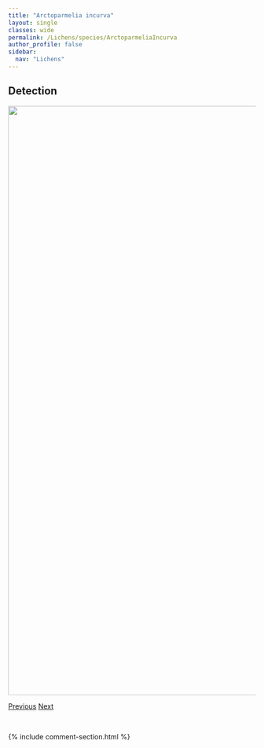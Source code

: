 ```yaml
---
title: "Arctoparmelia incurva"
layout: single
classes: wide
permalink: /Lichens/species/ArctoparmeliaIncurva
author_profile: false
sidebar:
  nav: "Lichens"
---
```


<h2>Detection</h2>

<a href="https://drive.google.com/uc?export=view&id=1ORIFWpvnDJQs9U7kO-JjQOefgW1ACG7c">
<img src="https://drive.google.com/uc?export=view&id=1ORIFWpvnDJQs9U7kO-JjQOefgW1ACG7c" height = "1200" width = "800">
</a>


<a href="/DevelopmentWebsite/Lichens/species/ArctoparmeliaCentrifuga" class="pagination--pager" title="Arctoparmelia centrifuga">Previous</a> <a href="/DevelopmentWebsite/Lichens/species/ArctoparmeliaSeparata" class="pagination--pager" title="Arctoparmelia separata">Next</a>

<p>&nbsp;</p>

{% include comment-section.html %}

